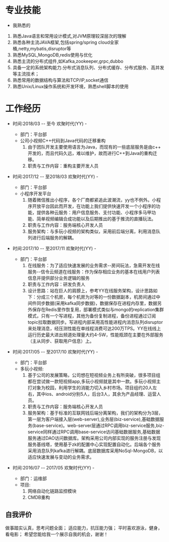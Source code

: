 专业技能
=============
- 我熟悉的
1. 熟悉Java语言和常用设计模式,对JVM原理较深层次的理解
2. 熟悉各种主流JAVA框架,包括spring/spring cloud全家桶,netty,mybatis,disruptor等
3. 熟悉MySQL,MongoDB,redis使用与优化
4. 熟悉主流的分布式组件,如Kafka,zookeeper,grpc,dubbo
3. 具备一定的系统架构能力.分布式消息队列、分布式缓存、分布式服务、高并发等主流技术；
6. 熟悉常用的数据结构与算法和TCP/IP,socket通信
7. 熟悉Unix/Linux操作系统和开发环境，熟悉shell脚本的使用

工作经历
=============
- 时间:2018/03 -- 至今 欢聚时代(YY) -
     - 部门：平台部
     - 公司小视频C++代码到Java代码的迁移重构
        1. 由于团队开发主要使用语言为Java，而现有的一些底层服务是由c++ 开发的，而且代码久远，难以维护，故而进行C++到Java的重构迁移。
        2. 职责与工作内容：重构主要开发人员

- 时间:2017/12 -- 至2018/03 欢聚时代(YY) -
    - 部门：平台部
    - 小程序开发平台
        1. 随着微信推出小程序，各个厂商都紧追此波潮流，yy也不例外。小程序开放平台因此而开发，在功能上我们提供快速开发一个小程序的功能，提供各种云服务：用户信息服务、支付功能、小程序多马甲功能、简单视频编辑合成功能以及后期推出的基于推流的直播玩法。
        2. 职责与工作内容：服务端核心开发人员
        3. 服务架构：与多玩小视频的架构类似，采用前后端分离，利用消息队列进行后端服务的解耦。
        
- 时间:2017/10 -- 至2017/11 欢聚时代(YY) -
    - 部门：平台部
        1. 在线服务：为了适应快速发展的业务需求--房间玩法，急需开发在线服务--信令云频道在线服务：作为保存相应业务的基本在线用户列表信息并提供部分业务逻辑的服务
        2. 职责与工作内容：研发负责人
        3.  设计思路：站在巨人的肩膀上，参考YY在线服务架构，设计思路如下：分成三个机房，每个机房为对等的一份数据副本，机房间通过中间件同步数据(采用kafka同步数据)，数据保存在进程内存里，数据另外保存在Redis里作恢复用，部署模式类似与mongo的replication集群模式，只有一个写进程，其他为备份复制进程，备份进程通过订阅topic拉取数据同步。写进程内部采用高性能进程内消息队列disruptor来处理消息，经压测性能在单线程消费可达200万TPS。YY在线线上运行历史最大进出频道处理量大约4-5W，性能瓶颈在主要在外部服务（主从同步、获取用户信息）上。

- 时间:2017/05 -- 至2017/10 欢聚时代(YY) -
    - 部门：平台部
    -  多玩小视频:
        1.  基于公司的发展策略，公司想在短视频业务上有所突破，很多项目组都在尝试做一款短视频app,多玩小视频就是其中一款。多玩小视频主打对象为校园，利用学生的消能力切入乡村市场。项目组约20人左右，其中ios、android分别5人，后台3人，其余为产品经理、运营人员。
        2. 职责与工作内容：服务端核心开发人员
        3. 服务架构：基于标准的互联网钱后端分离架构，我们的架构分为3层，第一层为客户端接入层(web-server),业务层(biz-service),基础数据服务(base-service)。web-server层通过RPC调用biz-service服务,biz-service同样通过RPC调用base-service访问基础数据服务,基础数据服务通过DAO访问数据库。架构采用公司内部实现的服务注册与发现服务基线塔，使用基于zk的配置中心实现配置自动化。后端各个服务采用消息队列kafka进行解耦。底层数据库采用NoSql-MongoDB，以适应快速发展与变动的业务需求。
        
- 时间:2016/07 -- 2017/05 欢聚时代(YY) -
    - 部门：运维部
    - 项目:
        1. 网络自动化链路监控模块
        2. CMDB重构
        
自我评价
-----------
做事踏实认真，思考问题全面；
适应能力，抗压能力强；
平时喜欢游泳，健身，看电影；
希望您能给我一个展示自我的机会，谢谢！

